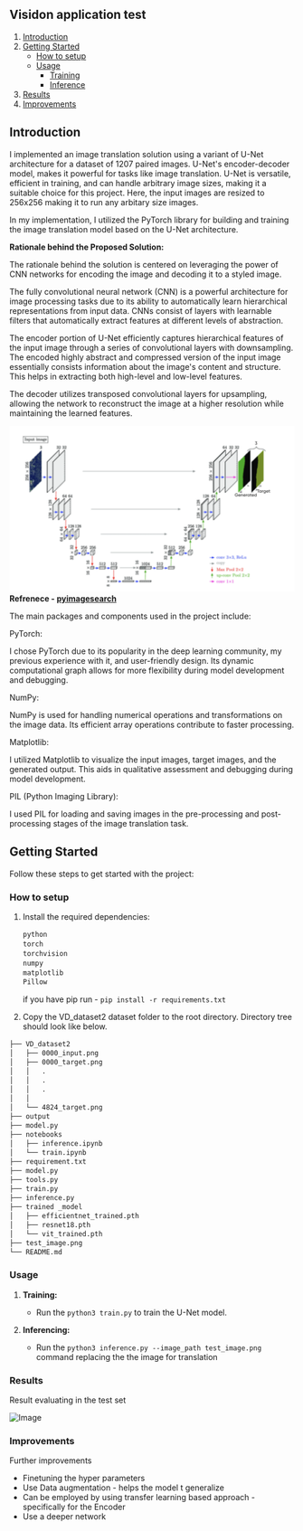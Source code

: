 ## Visidon application test

1. [Introduction](#introduction)
2. [Getting Started](#getting-started)
    - [How to setup](#how-to-setup)
    - [Usage](#usage)
        - [Training](#training)
        - [Inference](#inference)
3. [Results](#results)
4. [Improvements](#improvements)

## Introduction

I implemented an image translation solution using a variant of U-Net architecture for a dataset of 1207 paired images. U-Net's encoder-decoder model, makes it powerful for tasks like image translation. U-Net is versatile, efficient in training, and can handle arbitrary image sizes, making it a suitable choice for this project. Here, the input images are resized to 256x256 making it to run any arbitary size images.

In my implementation, I utilized the PyTorch library for building and training the image translation model based on the U-Net architecture. 

**Rationale behind the Proposed Solution:**

The rationale behind the solution is centered on leveraging the power of CNN networks for encoding the image and decoding it to a styled image. 

The fully convolutional neural network (CNN) is a powerful architecture for image processing tasks due to its ability to automatically learn hierarchical representations from input data. CNNs consist of layers with learnable filters that automatically extract features at different levels of abstraction. 

The encoder portion of U-Net efficiently captures hierarchical features of the input image through a series of convolutional layers with downsampling. The encoded highly abstract and compressed version of the input image essentially consists information about the image's content and structure. This helps in extracting both high-level and low-level features.

The decoder utilizes transposed convolutional layers for upsampling, allowing the network to reconstruct the image at a higher resolution while maintaining the learned features.

![Image](/images/architecture.png)
**Refrenece - [pyimagesearch](https://pyimagesearch.com/2021/11/08/u-net-training-image-segmentation-models-in-pytorch/)**

 The main packages and components used in the project include:

PyTorch:

I chose PyTorch due to its popularity in the deep learning community, my previous experience with it, and user-friendly design. Its dynamic computational graph allows for more flexibility during model development and debugging.

NumPy:

NumPy is used for handling numerical operations and transformations on the image data. Its efficient array operations contribute to faster processing.

Matplotlib:

I utilized Matplotlib to visualize the input images, target images, and the generated output. This aids in qualitative assessment and debugging during model development.

PIL (Python Imaging Library):

I used PIL for loading and saving images in the pre-processing and post-processing stages of the image translation task.

## Getting Started

Follow these steps to get started with the project:

### How to setup

1. Install the required dependencies:

    ```bash
    python
    torch
    torchvision
    numpy
    matplotlib
    Pillow
   ```

   if you have pip run - `pip install -r requirements.txt`

2. Copy the VD_dataset2 dataset folder to the root directory. Directory tree should look like below.
```
├── VD_dataset2 
│   ├── 0000_input.png
│   ├── 0000_target.png
│   │   .
│   │   .
│   │   .
│   │   
│   └── 4824_target.png
├── output
├── model.py
├── notebooks 
│   ├── inference.ipynb
│   └── train.ipynb
├── requirement.txt
├── model.py
├── tools.py
├── train.py
├── inference.py
├── trained _model
│   ├── efficientnet_trained.pth
│   ├── resnet18.pth
│   └── vit_trained.pth
├── test_image.png
└── README.md
```


### Usage

1. **Training:**
    - Run the `python3 train.py` to train the U-Net model.

2. **Inferencing:**
    - Run the `python3 inference.py --image_path test_image.png` command replacing the the image for translation


### Results

Result evaluating in the test set

![Image](/images/sample.png)

### Improvements

Further improvements
- Finetuning the hyper parameters
- Use Data augmentation - helps the model t generalize
- Can be employed by using transfer learning based approach - specifically for the Encoder
- Use a deeper network